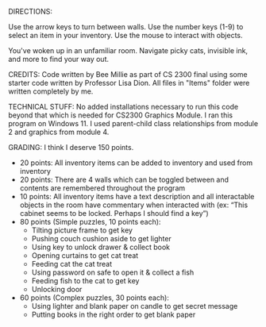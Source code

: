 DIRECTIONS:

Use the arrow keys to turn between walls. Use the number keys (1-9) to select an item in your inventory. Use the mouse to interact with objects.

You've woken up in an unfamiliar room. Navigate picky cats, invisible ink, and more to find your way out.

CREDITS:
Code written by Bee Millie as part of CS 2300 final using some starter code written by Professor Lisa Dion. All files in "Items" folder were
written completely by me. 

TECHNICAL STUFF:
No added installations necessary to run this code beyond that which is needed for CS2300 Graphics Module. I ran this program on
Windows 11. I used parent-child class relationships from module 2 and graphics from module 4.

GRADING:
I think I deserve 150 points.

* 20 points: All inventory items can be added to inventory and used from inventory
* 20 points: There are 4 walls which can be toggled between and contents are remembered throughout the program
* 10 points: All inventory items have a text description and all interactable objects in the room have commentary when interacted with (ex: “This cabinet seems to be locked. Perhaps I should find a key”)
* 80 points (Simple puzzles, 10 points each):
  * Tilting picture frame to get key
  * Pushing couch cushion aside to get lighter
  * Using key to unlock drawer & collect book
  * Opening curtains to get cat treat
  * Feeding cat the cat treat
  * Using password on safe to open it & collect a fish
  * Feeding fish to the cat to get key
  * Unlocking door
* 60 points (Complex puzzles, 30 points each):
  * Using lighter and blank paper on candle to get secret message
  * Putting books in the right order to get blank paper